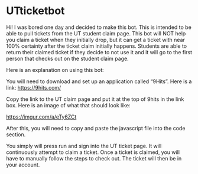 # UTticketbot

Hi! I was bored one day and decided to make this bot. This is intended to be able to pull tickets from the UT student claim page. This bot will NOT help you claim a ticket when they initially drop, but it can get a ticket with near 100% certainty after the ticket claim initially happens. Students are able to return their claimed ticket if they decide to not use it and it will go to the first person that checks out on the student claim page.

Here is an explanation on using this bot:

You will need to download and set up an application called “9Hits”. Here is a link: https://9hits.com/ 

Copy the link to the UT claim page and put it at the top of 9hits in the link box. Here is an image of what that should look like:

https://imgur.com/a/eTy6ZCt 

After this, you will need to copy and paste the javascript file into the code section.

You simply will press run and sign into the UT ticket page. It will continuously attempt to claim a ticket. Once a ticket is claimed, you will have to manually follow the steps to check out. The ticket will then be in your account. 

